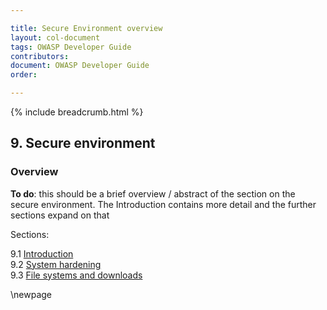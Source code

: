 ```yaml
---

title: Secure Environment overview
layout: col-document
tags: OWASP Developer Guide
contributors:
document: OWASP Developer Guide
order:

---
```


{% include breadcrumb.html %}

## 9. Secure environment

### Overview

**To do**: this should be a brief overview / abstract of the section on the secure environment.
The Introduction contains more detail and the further sections expand on that

Sections:

9.1 [Introduction](#introduction-to-secure-environment)  
9.2 [System hardening](#system-hardening)  
9.3 [File systems and downloads](#file-systems-and-downloads)  

\newpage
